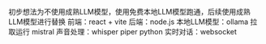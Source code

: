 初步想法为不使用成熟LLM模型，使用免费本地LLM模型跑通，后续使用成熟LLM模型进行替换
前端：react + vite
后端：node.js
本地LLM模型：ollama 拉取运行 mistral
声音处理：whisper piper python
实时对话：websocket
